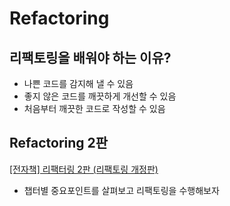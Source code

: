 # Refactoring

## 리팩토링을 배워야 하는 이유?

- 나쁜 코드를 감지해 낼 수 있음
- 좋지 않은 코드를 깨끗하게 개선할 수 있음
- 처음부터 깨끗한 코드로 작성할 수 있음

## Refactoring 2판

[[전자책] 리팩터링 2판 (리팩토링 개정판)](https://www.aladin.co.kr/shop/wproduct.aspx?ItemId=241936778)

- 챕터별 중요포인트를 살펴보고 리팩토링을 수행해보자
